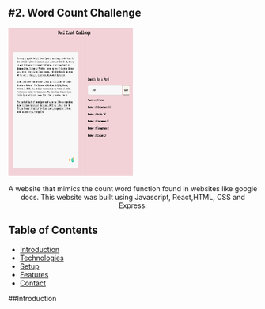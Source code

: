 <h2>#2. Word Count Challenge</h2>
<div text-align="center"><img src="/public/images/website.png "alt="website image"  width="50%" height="300vh"></div>


<p align="center">A website that mimics the count word function found in websites like google docs. This website was built using Javascript, React,HTML, CSS and Express.</p>

## Table of Contents
* [Introduction](#introduction)
* [Technologies](#technologies)
* [Setup](#setup)
* [Features](#features)
* [Contact](#contact)

##Introduction
